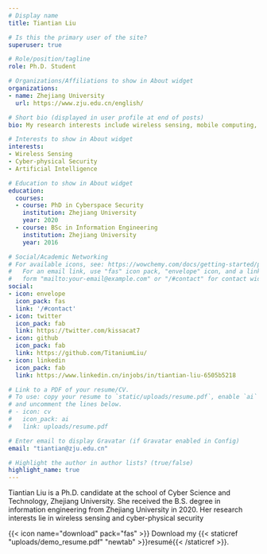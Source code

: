 ```yaml
---
# Display name
title: Tiantian Liu

# Is this the primary user of the site?
superuser: true

# Role/position/tagline
role: Ph.D. Student

# Organizations/Affiliations to show in About widget
organizations:
- name: Zhejiang University
  url: https://www.zju.edu.cn/english/

# Short bio (displayed in user profile at end of posts)
bio: My research interests include wireless sensing, mobile computing, and deep learning.

# Interests to show in About widget
interests:
- Wireless Sensing
- Cyber-physical Security
- Artificial Intelligence

# Education to show in About widget
education:
  courses:
  - course: PhD in Cyberspace Security
    institution: Zhejiang University
    year: 2020
  - course: BSc in Information Engineering
    institution: Zhejiang University
    year: 2016

# Social/Academic Networking
# For available icons, see: https://wowchemy.com/docs/getting-started/page-builder/#icons
#   For an email link, use "fas" icon pack, "envelope" icon, and a link in the
#   form "mailto:your-email@example.com" or "/#contact" for contact widget.
social:
- icon: envelope
  icon_pack: fas
  link: '/#contact'
- icon: twitter
  icon_pack: fab
  link: https://twitter.com/kissacat7
- icon: github
  icon_pack: fab
  link: https://github.com/TitaniumLiu/
- icon: linkedin
  icon_pack: fab
  link: https://www.linkedin.cn/injobs/in/tiantian-liu-6505b5218

# Link to a PDF of your resume/CV.
# To use: copy your resume to `static/uploads/resume.pdf`, enable `ai` icons in `params.toml`, 
# and uncomment the lines below.
# - icon: cv
#   icon_pack: ai
#   link: uploads/resume.pdf

# Enter email to display Gravatar (if Gravatar enabled in Config)
email: "tiantian@zju.edu.cn"

# Highlight the author in author lists? (true/false)
highlight_name: true
---
```


Tiantian Liu is a Ph.D. candidate at the school of
Cyber Science and Technology, Zhejiang University.
She received the B.S. degree in information
engineering from Zhejiang University in 2020.
Her research interests lie in wireless sensing
and cyber-physical security

{{< icon name="download" pack="fas" >}} Download my {{< staticref "uploads/demo_resume.pdf" "newtab" >}}resumé{{< /staticref >}}.
